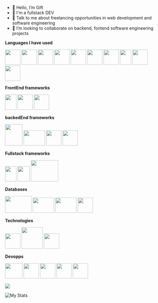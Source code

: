 

- 👋 Hello, I’m Gift
- 💼 I'm a fullstack DEV 
- 💬 Talk to me about freelancing opportunities in web development and software engineering
- 👯 I’m looking to collaborate on backend, fontend software engineering projects

**Languages I have used**

<p>
<img src="https://firebasestorage.googleapis.com/v0/b/case-file-management-system.appspot.com/o/C.png?alt=media&token=4a609efe-23d3-4457-9cf9-53164e114225" width="50px" height="50px">
<img src="https://firebasestorage.googleapis.com/v0/b/case-file-management-system.appspot.com/o/C%2B%2B.png?alt=media&token=707e77e1-20b2-4cea-b407-1c395f636a13" width="50px" height="50px">
<img src="https://firebasestorage.googleapis.com/v0/b/case-file-management-system.appspot.com/o/C%23.png?alt=media&token=8b91e00d-6f49-4464-bba9-8cc00a2de88e" width="50px" height="50px">
<img src="https://firebasestorage.googleapis.com/v0/b/case-file-management-system.appspot.com/o/python.png?alt=media&token=8f60c24b-895a-4c16-a8a3-be8c155fc475" width="50px" height="50px">
<img src="https://firebasestorage.googleapis.com/v0/b/case-file-management-system.appspot.com/o/Ruby.png?alt=media&token=63f6741d-2215-4cdb-9c0d-67a07fb76cd7" width="50px" height="50px">
<img src="https://firebasestorage.googleapis.com/v0/b/case-file-management-system.appspot.com/o/html.png?alt=media&token=e015eca8-1327-479d-b5ad-b61851eb8796" width="50px" height="50px">
<img src="https://firebasestorage.googleapis.com/v0/b/case-file-management-system.appspot.com/o/css.png?alt=media&token=f1064bae-3787-47a0-aa9a-f4c7e1e6e6cb" width="50px" height="50px">
<img src="https://firebasestorage.googleapis.com/v0/b/case-file-management-system.appspot.com/o/javascript.png?alt=media&token=a1618622-11c2-4a58-bdcc-c214a8b3a052" width="37px" height="50px">
<img src="https://firebasestorage.googleapis.com/v0/b/case-file-management-system.appspot.com/o/php.png?alt=media&token=09b1453e-9c3c-48f3-95c0-e0e52f833618" width="50px" height="50px">
<img src="https://firebasestorage.googleapis.com/v0/b/case-file-management-system.appspot.com/o/typescript.png?alt=media&token=c597f04d-8603-4837-b613-63db49d20920" width="50px" height="50px">
</p>


**FrontEnd frameworks**
<P>
<img src="https://firebasestorage.googleapis.com/v0/b/case-file-management-system.appspot.com/o/angular.png?alt=media&token=3c45049d-182e-4988-aa49-3420b7fef96c" width="37px" height="50px">
<img src="https://firebasestorage.googleapis.com/v0/b/case-file-management-system.appspot.com/o/React.png?alt=media&token=7645f310-7182-4d5a-a895-13ba5cf28b2a" width="50px" height="50px">
<img src="https://firebasestorage.googleapis.com/v0/b/case-file-management-system.appspot.com/o/vue.png?alt=media&token=3c2f99c7-d25c-4f66-ae63-d45d973ab51c" width="50px" height="50px">
</p>

**backedEnd frameworks**
<P>
<img src="https://firebasestorage.googleapis.com/v0/b/case-file-management-system.appspot.com/o/django.png?alt=media&token=2902682b-78f2-44c0-bcf0-ceb58efb9efa" width="57px" height="70px">
<img src="https://firebasestorage.googleapis.com/v0/b/case-file-management-system.appspot.com/o/flask.png?alt=media&token=cc91891d-bb4f-4652-a829-d228fbdbdb9e" width="70px" height="50px">
<img src="https://firebasestorage.googleapis.com/v0/b/case-file-management-system.appspot.com/o/ASP.NET.png?alt=media&token=a52ca1c3-307d-4eea-9ab4-92be4a44052a" width="50px" height="50px">
<img src="https://firebasestorage.googleapis.com/v0/b/case-file-management-system.appspot.com/o/express.png?alt=media&token=7884d10f-6639-4283-8818-5a7c93e55083" width="50px" height="50px">
</p>

**Fullstack frameworks**
<P>
<img src="https://firebasestorage.googleapis.com/v0/b/case-file-management-system.appspot.com/o/laravel.png?alt=media&token=fb402ce1-2448-497c-b1c5-54e21b58bae5" width="37px" height="50px">
<img src="https://firebasestorage.googleapis.com/v0/b/case-file-management-system.appspot.com/o/codeigniter.png?alt=media&token=3d6a34df-718b-4dc9-b708-446a4c8e8345" width="40px" height="50px">
<img src="https://firebasestorage.googleapis.com/v0/b/case-file-management-system.appspot.com/o/cakephp.png?alt=media&token=d5ec07d0-e81f-4400-bfd7-56120270ed7b" width="90px" height="70px">
</p>

**Databases**
<P>
<img src="https://firebasestorage.googleapis.com/v0/b/case-file-management-system.appspot.com/o/mysql.png?alt=media&token=6459165b-8df4-4588-8e9a-d7feb69d67b0" width="87px" height="55px">
<img src="https://firebasestorage.googleapis.com/v0/b/case-file-management-system.appspot.com/o/sqlite.png?alt=media&token=f3c59610-e4aa-4100-b4c4-bdbb9d431c44" width="70px" height="50px">
<img src="https://firebasestorage.googleapis.com/v0/b/case-file-management-system.appspot.com/o/Mongo.png?alt=media&token=35a2d3ad-005e-4a7b-8097-00a800e37a83" width="70px" height="50px">
<img src="https://firebasestorage.googleapis.com/v0/b/case-file-management-system.appspot.com/o/couchDB.png?alt=media&token=8b1b6866-3e2c-436a-aca1-c028eaee95c7" width="50px" height="50px">

</p>

**Technologies**
<P>
<img src="https://firebasestorage.googleapis.com/v0/b/case-file-management-system.appspot.com/o/git.png?alt=media&token=e3dff75e-2a04-47fd-9dba-4da283c9528d" width="50px" height="50px">
<img src="https://firebasestorage.googleapis.com/v0/b/case-file-management-system.appspot.com/o/nodejs.png?alt=media&token=34393e3d-4876-44e6-9825-0a8e875256ed" width="70px" height="70px">
<img src="https://firebasestorage.googleapis.com/v0/b/case-file-management-system.appspot.com/o/firebase.png?alt=media&token=4378c08c-d061-4d49-9045-6835209a87fd" width="50px" height="50px">
</p>

**Devopps**
<P>
<img src="https://firebasestorage.googleapis.com/v0/b/case-file-management-system.appspot.com/o/NGNIX.png?alt=media&token=ed9c5d8c-b998-4101-bb95-f98e867d17de" width="57px" height="50px">
<img src="https://firebasestorage.googleapis.com/v0/b/case-file-management-system.appspot.com/o/Azure.png?alt=media&token=f739ad9e-93a2-4e3f-ab48-cec352fd30a9" width="50px" height="50px">
<img src="https://firebasestorage.googleapis.com/v0/b/case-file-management-system.appspot.com/o/heoku.png?alt=media&token=ce840590-c738-4fd5-b6a3-55177061b498" width="50px" height="50px">
<img src="https://firebasestorage.googleapis.com/v0/b/case-file-management-system.appspot.com/o/docker.png?alt=media&token=59e4c903-d9a7-4cef-8b84-1573999d43b5" width="50px" height="50px">
<img src="https://firebasestorage.googleapis.com/v0/b/case-file-management-system.appspot.com/o/kubernates.png?alt=media&token=46975517-f9f6-4582-96c3-d53b69f4a2ba" width="50px" height="50px">
</p>
<!-- wi*quL3fcV -->


<img src = "https://github-readme-stats.vercel.app/api/top-langs/?username=g1ftmkyelu&layout=compact">



![My Stats](https://github-readme-stats.vercel.app/api?username=g1ftmkyelu&show_icons=true&hide_border=false)
